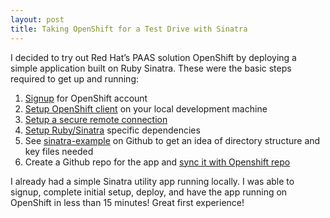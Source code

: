 ```yaml
---
layout: post
title: Taking OpenShift for a Test Drive with Sinatra
---
```


I decided to try out Red Hat’s PAAS solution OpenShift by deploying a simple application built on Ruby Sinatra. These were the basic steps required to get up and running:

1. [Signup](https://www.openshift.com/app/account/new) for OpenShift account
1. [Setup OpenShift client](https://developers.openshift.com/en/managing-client-tools.html) on your local development machine
1. [Setup a secure remote connection](https://developers.openshift.com/en/managing-remote-connection.html#keys)
1. [Setup Ruby/Sinatra](https://developers.openshift.com/en/ruby-getting-started.html) specific dependencies
1. See [sinatra-example](https://github.com/openshift/sinatra-example) on Github to get an idea of directory structure and key files needed
1. Create a Github repo for the app and [sync it with Openshift repo](https://forums.openshift.com/how-to-keep-a-github-repository-and-an-openshift-repository-in-sync)

I already had a simple Sinatra utility app running locally. I was able to signup, complete initial setup, deploy, and have the app running on OpenShift in less than 15 minutes! Great first experience!